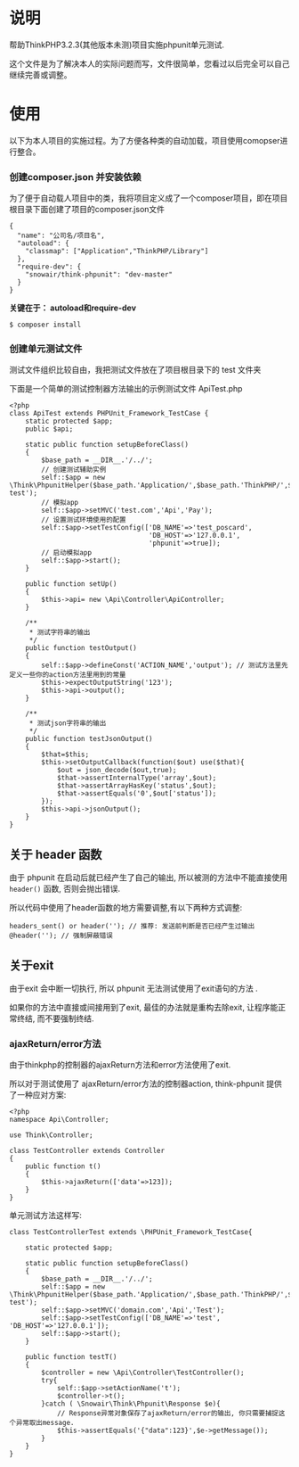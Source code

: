 # 说明

帮助ThinkPHP3.2.3(其他版本未测)项目实施phpunit单元测试.

这个文件是为了解决本人的实际问题而写，文件很简单，您看过以后完全可以自己继续完善或调整。

# 使用

以下为本人项目的实施过程。为了方便各种类的自动加载，项目使用comopser进行整合。

### 创建composer.json 并安装依赖

为了便于自动载人项目中的类，我将项目定义成了一个composer项目，即在项目根目录下面创建了项目的composer.json文件

```
{
  "name": "公司名/项目名",
  "autoload": {
    "classmap": ["Application","ThinkPHP/Library"]
  },
  "require-dev": {
    "snowair/think-phpunit": "dev-master"
  }
}
```

**关键在于： autoload和require-dev**

```
$ composer install
```

### 创建单元测试文件

测试文件组织比较自由，我把测试文件放在了项目根目录下的 test 文件夹

下面是一个简单的测试控制器方法输出的示例测试文件 ApiTest.php

```
<?php
class ApiTest extends PHPUnit_Framework_TestCase {
    static protected $app;
    public $api;

    static public function setupBeforeClass()
    {
        $base_path = __DIR__.'/../';
        // 创建测试辅助实例
        self::$app = new \Think\PhpunitHelper($base_path.'Application/',$base_path.'ThinkPHP/',$base_path.'Runtime-test');
        // 模拟app
        self::$app->setMVC('test.com','Api','Pay');
        // 设置测试环境使用的配置
        self::$app->setTestConfig(['DB_NAME'=>'test_poscard',
                                   'DB_HOST'=>'127.0.0.1',
                                   'phpunit'=>true]);
        // 启动模拟app
        self::$app->start();
    }

    public function setUp()
    {
        $this->api= new \Api\Controller\ApiController;
    }
    
    /**
     * 测试字符串的输出
     */
    public function testOutput()
    {
        self::$app->defineConst('ACTION_NAME','output'); // 测试方法里先定义一些你的action方法里用到的常量
        $this->expectOutputString('123');
        $this->api->output();
    }
    
    /**
     * 测试json字符串的输出
     */
    public function testJsonOutput()
    {
        $that=$this;
        $this->setOutputCallback(function($out) use($that){
            $out = json_decode($out,true);
            $that->assertInternalType('array',$out);
            $that->assertArrayHasKey('status',$out);
            $that->assertEquals('0',$out['status']);
        });
        $this->api->jsonOutput();
    }
}
```

## 关于 header 函数

由于 phpunit 在启动后就已经产生了自己的输出, 所以被测的方法中不能直接使用 `header()` 函数, 否则会抛出错误. 

所以代码中使用了header函数的地方需要调整,有以下两种方式调整:

```
headers_sent() or header(''); // 推荐: 发送前判断是否已经产生过输出
@header(''); // 强制屏蔽错误
```

## 关于exit

由于exit 会中断一切执行, 所以 phpunit 无法测试使用了exit语句的方法 . 
 
如果你的方法中直接或间接用到了exit, 最佳的办法就是重构去除exit, 让程序能正常终结, 而不要强制终结.

### ajaxReturn/error方法

由于thinkphp的控制器的ajaxReturn方法和error方法使用了exit. 

所以对于测试使用了 ajaxReturn/error方法的控制器action, think-phpunit 提供了一种应对方案:


```
<?php
namespace Api\Controller;

use Think\Controller;

class TestController extends Controller
{
    public function t()
    {
        $this->ajaxReturn(['data'=>123]);
    }
}
```

单元测试方法这样写:

```
class TestControllerTest extends \PHPUnit_Framework_TestCase{

    static protected $app;

    static public function setupBeforeClass()
    {
        $base_path = __DIR__.'/../';
        self::$app = new \Think\PhpunitHelper($base_path.'Application/',$base_path.'ThinkPHP/',$base_path.'Runtime-test');
        self::$app->setMVC('domain.com','Api','Test');
        self::$app->setTestConfig(['DB_NAME'=>'test', 'DB_HOST'=>'127.0.0.1']);
        self::$app->start();
    }
    
    public function testT()
    {
        $controller = new \Api\Controller\TestController();
        try{
            self::$app->setActionName('t');
            $controller->t();
        }catch ( \Snowair\Think\Phpunit\Response $e){
            // Response异常对象保存了ajaxReturn/error的输出, 你只需要捕捉这个异常取出message.
            $this->assertEquals('{"data":123}',$e->getMessage());
        }
    }
}
```
